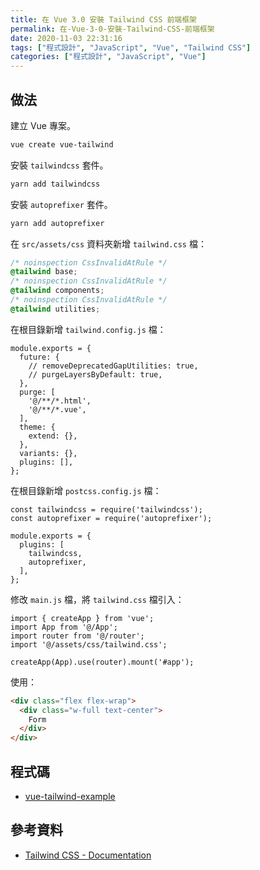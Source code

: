 ```yaml
---
title: 在 Vue 3.0 安裝 Tailwind CSS 前端框架
permalink: 在-Vue-3-0-安裝-Tailwind-CSS-前端框架
date: 2020-11-03 22:31:16
tags: ["程式設計", "JavaScript", "Vue", "Tailwind CSS"]
categories: ["程式設計", "JavaScript", "Vue"]
---
```


## 做法

建立 Vue 專案。

```BASH
vue create vue-tailwind
```

安裝 `tailwindcss` 套件。

```BASH
yarn add tailwindcss
```

安裝 `autoprefixer` 套件。

```BASH
yarn add autoprefixer
```

在 `src/assets/css` 資料夾新增 `tailwind.css` 檔：

```CSS
/* noinspection CssInvalidAtRule */
@tailwind base;
/* noinspection CssInvalidAtRule */
@tailwind components;
/* noinspection CssInvalidAtRule */
@tailwind utilities;
```

在根目錄新增 `tailwind.config.js` 檔：

```JS
module.exports = {
  future: {
    // removeDeprecatedGapUtilities: true,
    // purgeLayersByDefault: true,
  },
  purge: [
    '@/**/*.html',
    '@/**/*.vue',
  ],
  theme: {
    extend: {},
  },
  variants: {},
  plugins: [],
};
```

在根目錄新增 `postcss.config.js` 檔：

```JS
const tailwindcss = require('tailwindcss');
const autoprefixer = require('autoprefixer');

module.exports = {
  plugins: [
    tailwindcss,
    autoprefixer,
  ],
};
```

修改 `main.js` 檔，將 `tailwind.css` 檔引入：

```JS
import { createApp } from 'vue';
import App from '@/App';
import router from '@/router';
import '@/assets/css/tailwind.css';

createApp(App).use(router).mount('#app');
```

使用：

```HTML
<div class="flex flex-wrap">
  <div class="w-full text-center">
    Form
  </div>
</div>
```

## 程式碼

- [vue-tailwind-example](https://github.com/memochou1993/vue-tailwind-example)

## 參考資料

- [Tailwind CSS - Documentation](https://tailwindcss.com/docs/installation)
